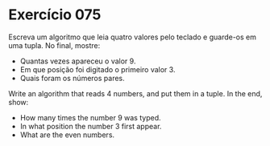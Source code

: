 # Exercício 075

Escreva um algoritmo que leia quatro valores pelo teclado e guarde-os em uma tupla. No final, mostre:

- Quantas vezes apareceu o valor 9.
- Em que posição foi digitado o primeiro valor 3.
- Quais foram os números pares.

Write an algorithm that reads 4 numbers, and put them in a tuple. In the end, show:

- How many times the number 9 was typed.
- In what position the number 3 first appear. 
- What are the even numbers.

